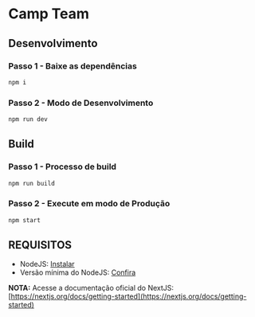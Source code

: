 # Camp Team

## Desenvolvimento

### Passo 1 - Baixe as dependências

```bash
npm i
```

### Passo 2 - Modo de Desenvolvimento

```bash
npm run dev
```

## Build

### Passo 1 - Processo de build

```bash
npm run build
```

### Passo 2 - Execute em modo de Produção

```bash
npm start
```

## REQUISITOS

- NodeJS: [Instalar](https://nodejs.org/en)
- Versão mínima do NodeJS: [Confira](https://nextjs.org/docs/getting-started#system-requirements)

**NOTA:** Acesse a documentação oficial do NextJS: [https://nextjs.org/docs/getting-started](https://nextjs.org/docs/getting-started)
